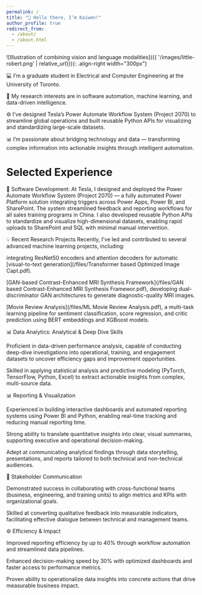 ```yaml
---
permalink: /
title: "👋 Hello there, I’m Kaiwen!"
author_profile: true
redirect_from: 
  - /about/
  - /about.html
---
```




![Illustration of combining vision and language modalities]({{ '/images/little-robert.png' | relative_url}}){: .align-right width="300px"}



💻 I’m a graduate student in Electrical and Computer Engineering at the University of Toronto.

🧠 My research interests are in software automation, machine learning, and data-driven intelligence.

⚙️ I’ve designed Tesla’s Power Automate Workflow System (Project 2070) to streamline global operations and built reusable Python APIs for visualizing and standardizing large-scale datasets.

📊 I’m passionate about bridging technology and data — transforming complex information into actionable insights through intelligent automation.



Selected Experience
======
🧩 Software Development:
At Tesla, I designed and deployed the Power Automate Workflow System (Project 2070) — a fully automated Power Platform solution integrating triggers across Power Apps, Power BI, and SharePoint. The system streamlined feedback and reporting workflows for all sales training programs in China. I also developed reusable Python APIs to standardize and visualize high-dimensional datasets, enabling rapid uploads to SharePoint and SQL with minimal manual intervention.

💡 Recent Research Projects
Recently, I’ve led and contributed to several advanced machine learning projects, including:

integrating ResNet50 encoders and attention decoders for automatic [visual-to-text generation](/files/Transformer based Optimized Image Capt.pdf).

[GAN-based Contrast-Enhanced MRI Synthesis Framework](/files/GAN based Contrast-Enhanced MRI Synthesis Framewor.pdf), developing dual-discriminator GAN architectures to generate diagnostic-quality MRI images.

[Movie Review Analysis](/files/ML Movie Review Analysis.pdf), a multi-task learning pipeline for sentiment classification, score regression, and critic prediction using BERT embeddings and XGBoost models.

📊 Data Analytics:
Analytical & Deep Dive Skills

Proficient in data-driven performance analysis, capable of conducting deep-dive investigations into operational, training, and engagement datasets to uncover efficiency gaps and improvement opportunities.

Skilled in applying statistical analysis and predictive modeling (PyTorch, TensorFlow, Python, Excel) to extract actionable insights from complex, multi-source data.

📊 Reporting & Visualization

Experienced in building interactive dashboards and automated reporting systems using Power BI and Python, enabling real-time tracking and reducing manual reporting time.

Strong ability to translate quantitative insights into clear, visual summaries, supporting executive and operational decision-making.

Adept at communicating analytical findings through data storytelling, presentations, and reports tailored to both technical and non-technical audiences.

🤝 Stakeholder Communication

Demonstrated success in collaborating with cross-functional teams (business, engineering, and training units) to align metrics and KPIs with organizational goals.

Skilled at converting qualitative feedback into measurable indicators, facilitating effective dialogue between technical and management teams.

⚙️ Efficiency & Impact

Improved reporting efficiency by up to 40% through workflow automation and streamlined data pipelines.

Enhanced decision-making speed by 30% with optimized dashboards and faster access to performance metrics.

Proven ability to operationalize data insights into concrete actions that drive measurable business impact.







